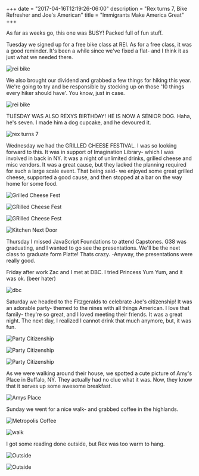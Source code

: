 +++
date = "2017-04-16T12:19:26-06:00"
description = "Rex turns 7, Bike Refresher and Joe's American"
title = "Immigrants Make America Great"
+++
<!--
+++
categories = ["Denver"]
date = "2017-04-16"
description = "Rex turns 7, Bike Refresher and Joe's American"
draft = false
title = "Immigrants Make America Great"
featured = "2017_04/2017_04_16/rexbday.jpg"
featuredpath = "/images"
type = "post"
+++ -->

As far as weeks go, this one was BUSY! Packed full of fun stuff.

Tuesday we signed up for a free bike class at REI. As for a free class, it was a good reminder. It's been a while since we've fixed a flat- and I think it as just what we needed there.

![rei bike](/images/2017_04/2017_04_16/rei.jpg)

We also brought our dividend and grabbed a few things for hiking this year. We're going to try and be responsible by stocking up on those '10 things every hiker should have'. You know, just in case.

![rei bike](/images/2017_04/2017_04_16/hikestuff.jpg)

TUESDAY WAS ALSO REXYS BIRTHDAY! HE IS NOW A SENIOR DOG. Haha, he's seven. I made him a dog cupcake, and he devoured it.

![rex turns 7](/images/2017_04/2017_04_16/rexbday.jpg)

Wednesday we had the GRILLED CHEESE FESTIVAL. I was so looking forward to this. It was in support of Imagination Library- which I was involved in back in NY. It was a night of unlimited drinks, grilled cheese and misc vendors. It was a great cause, but they lacked the planning required for such a large scale event. That being said- we enjoyed some great grilled cheese, supported a good cause, and then stopped at a bar on the way home for some food.

![Grilled Cheese Fest](/images/2017_04/2017_04_16/GCF.jpg)

![GRilled Cheese Fest](/images/2017_04/2017_04_16/gcf2.jpg)

![GRilled Cheese Fest](/images/2017_04/2017_04_16/gcf3.jpg)

![Kitchen Next Door](/images/2017_04/2017_04_16/kitchennd.jpg)

Thursday I missed JavaScript Foundations to attend Capstones. G38 was graduating, and I wanted to go see the presentations. We'll be the next class to graduate form Platte! Thats crazy. -Anyway, the presentations were really good.

Friday after work Zac and I met at DBC. I tried Princess Yum Yum, and it was ok. (beer hater)

![dbc](/images/2017_04/2017_04_16/fridbc.jpg)

Saturday we headed to the Fitzgeralds to celebrate Joe's citizenship! It was an adorable party- themed to the nines with all things American. I love that family- they're so great, and I loved meeting their friends. It was a great night. The next day, I realized I cannot drink that much anymore, but, it was fun.

![Party Citizenship](/images/2017_04/2017_04_16/a1.jpg)

![Party Citizenship](/images/2017_04/2017_04_16/a2.jpg)

![Party Citizenship](/images/2017_04/2017_04_16/a3.jpg)

As we were walking around their house, we spotted a cute picture of Amy's Place in Buffalo, NY. They actually had no clue what it was. Now, they know that it serves up some awesome breakfast.

![Amys Place](/images/2017_04/2017_04_16/amysplace.jpg)

Sunday we went for a nice walk- and grabbed coffee in the highlands.

![Metropolis Coffee](/images/2017_04/2017_04_16/metcoffee.jpg)

![walk](/images/2017_04/2017_04_16/rexwalk.jpg)

I got some reading done outside, but Rex was too warm to hang.

![Outside](/images/2017_04/2017_04_16/outside.jpg)

![Outside](/images/2017_04/2017_04_16/rexhot.jpg)
